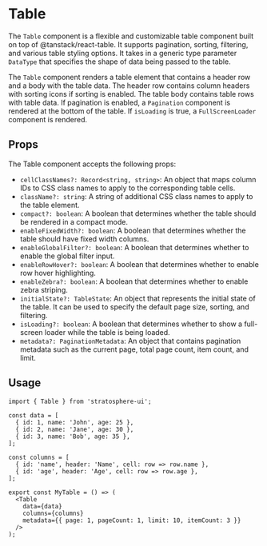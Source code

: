 # Table

The `Table` component is a flexible and customizable table component built on top of @tanstack/react-table. It supports pagination, sorting, filtering, and various table styling options. It takes in a generic type parameter `DataType` that specifies the shape of data being passed to the table.

The `Table` component renders a table element that contains a header row and a body with the table data. The header row contains column headers with sorting icons if sorting is enabled. The table body contains table rows with table data. If pagination is enabled, a `Pagination` component is rendered at the bottom of the table. If `isLoading` is true, a `FullScreenLoader` component is rendered.

## Props

The Table component accepts the following props:

- `cellClassNames?: Record<string, string>`: An object that maps column IDs to CSS class names to apply to the corresponding table cells.
- `className?: string`: A string of additional CSS class names to apply to the table element.
- `compact?: boolean`: A boolean that determines whether the table should be rendered in a compact mode.
- `enableFixedWidth?: boolean`: A boolean that determines whether the table should have fixed width columns.
- `enableGlobalFilter?: boolean`: A boolean that determines whether to enable the global filter input.
- `enableRowHover?: boolean`: A boolean that determines whether to enable row hover highlighting.
- `enableZebra?: boolean`: A boolean that determines whether to enable zebra striping.
- `initialState?: TableState`: An object that represents the initial state of the table. It can be used to specify the default page size, sorting, and filtering.
- `isLoading?: boolean`: A boolean that determines whether to show a full-screen loader while the table is being loaded.
- `metadata?: PaginationMetadata`: An object that contains pagination metadata such as the current page, total page count, item count, and limit.

## Usage

```tsx
import { Table } from 'stratosphere-ui';

const data = [
  { id: 1, name: 'John', age: 25 },
  { id: 2, name: 'Jane', age: 30 },
  { id: 3, name: 'Bob', age: 35 },
];

const columns = [
  { id: 'name', header: 'Name', cell: row => row.name },
  { id: 'age', header: 'Age', cell: row => row.age },
];

export const MyTable = () => (
  <Table
    data={data}
    columns={columns}
    metadata={{ page: 1, pageCount: 1, limit: 10, itemCount: 3 }}
  />
);
```
